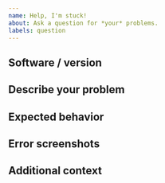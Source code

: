 ```yaml
---
name: Help, I'm stuck!
about: Ask a question for *your* problems.
labels: question
---
```


## Software / version
<!-- EX: Paper / 1.19.2 -->


## Describe your problem
<!-- A clear and concise description of what your problem is. -->


## Expected behavior
<!-- A clear and concise description of what you expected to happen. -->


## Error screenshots
<!-- If applicable, add error screenshots from your Repl project console. -->


## Additional context
<!-- Add any other context about your problem here. -->